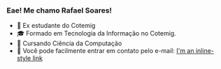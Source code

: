 ### Eae! Me chamo Rafael Soares! 
- 🔭 Ex estudante do Cotemig 
- 🎓 Formado em Tecnologia da Informação no Cotemig. 
- 📖 Cursando Ciência da Computação
- 📧 Você pode facilmente entrar em contato pelo e-mail: [I'm an inline-style link](https://www.google.com)


<!--
**HarrymanOfi/HarrymanOfi** is a ✨ _special_ ✨ repository because its `README.md` (this file) appears on your GitHub profile.

Here are some ideas to get you started:

- 🔭 I’m currently working on ...
- 🌱 I’m currently learning ...
- 👯 I’m looking to collaborate on ...
- 🤔 I’m looking for help with ...
- 💬 Ask me about ...
- 📫 How to reach me: ...
- 😄 Pronouns: ...
- ⚡ Fun fact: ...
-->
